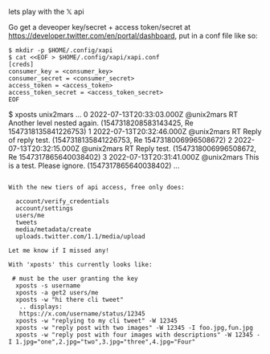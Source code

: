 lets play with the 𝕏 api

Go get a deveoper key/secret + access token/secret at https://developer.twitter.com/en/portal/dashboard, put in a conf file like so:

```
$ mkdir -p $HOME/.config/xapi
$ cat <<EOF > $HOME/.config/xapi/xapi.conf
[creds]
consumer_key = <consumer_key>
consumer_secret = <consumer_secret>
access_token = <access_token>
access_token_secret = <access_token_secret>
EOF
```

$ xposts unix2mars
...
0 2022-07-13T20:33:03.000Z @unix2mars RT Another level nested again. (1547318208583143425, Re 1547318135841226753)
    1 2022-07-13T20:32:46.000Z @unix2mars RT Reply of reply test. (1547318135841226753, Re 1547318006996508672)
        2 2022-07-13T20:32:15.000Z @unix2mars RT Reply test. (1547318006996508672, Re 1547317865640038402)
            3 2022-07-13T20:31:41.000Z @unix2mars This is a test. Please ignore. (1547317865640038402)
...
```

With the new tiers of api access, free only does:

  account/verify_credentials
  account/settings
  users/me
  tweets
  media/metadata/create
  uploads.twitter.com/1.1/media/upload

Let me know if I missed any!

With 'xposts' this currently looks like:

 # must be the user granting the key
  xposts -s username
  xposts -a get2 users/me
  xposts -w "hi there cli tweet"
   .. displays:
   https://x.com/username/status/12345
  xposts -w "replying to my cli tweet" -W 12345
  xposts -w "reply post with two images" -W 12345 -I foo.jpg,fun.jpg
  xposts -w "reply post with four images with descriptions" -W 12345 -I 1.jpg="one",2.jpg="two",3.jpg="three",4.jpg="Four"
